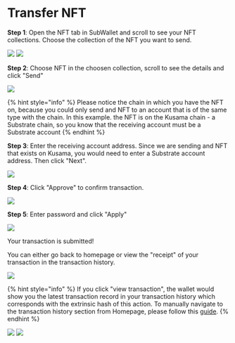 # Transfer NFT

**Step 1**: Open the NFT tab in SubWallet and scroll to see your NFT collections. Choose the collection of the NFT you want to send.&#x20;

![](<../../.gitbook/assets/image (4) (3).png>) ![](<../../.gitbook/assets/image (9) (4) (1).png>)

**Step 2**: Choose NFT in the choosen collection, scroll to see the details and click "Send"

![](<../../.gitbook/assets/image (13) (4).png>)

{% hint style="info" %}
Please notice the chain in which you have the NFT on, because you could only send and NFT to an account that is of the same type with the chain. In this example. the NFT is on the Kusama chain - a Substrate chain, so you know that the receiving account must be a Substrate account
{% endhint %}

**Step 3**: Enter the receiving account address. Since we are sending and NFT that exists on Kusama, you would need to enter a Substrate account address. Then click "Next".

![](<../../.gitbook/assets/image (2) (5) (1).png>)

**Step 4**: Click "Approve" to confirm transaction.&#x20;

![](<../../.gitbook/assets/image (7) (5).png>)

**Step 5**: Enter password and click "Apply"

![](<../../.gitbook/assets/image (10) (3) (1).png>)

Your transaction is submitted!

You can either go back to homepage or view the "receipt" of your transaction in the transaction history.

![](<../../.gitbook/assets/image (1) (6).png>)

{% hint style="info" %}
If you click "view transaction", the wallet would show you the latest transaction record in your transaction history which corresponds with the extrinsic hash of this action. To manually navigate to the transaction history section from Homepage, please follow this [guide](broken-reference).
{% endhint %}

![](<../../.gitbook/assets/image (12) (3).png>) ![](<../../.gitbook/assets/image (17) (4) (1).png>)
